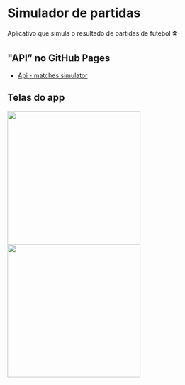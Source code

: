 # Simulador de partidas
Aplicativo que simula o resultado de partidas de futebol :soccer:

## "API” no GitHub Pages
 - [Api - matches simulator](https://github.com/cristovaofabio/matches-simulator-api)

## Telas do app

<div>
  <img src="https://user-images.githubusercontent.com/19698296/153416731-0c014f0d-7d5d-495f-a7e2-6873e833a1bf.png" width="300px" />
  <img src="https://user-images.githubusercontent.com/19698296/153416734-160c0f20-6ef4-4aa5-be42-51e50d4e43b8.png" width="300px" />
</div>
